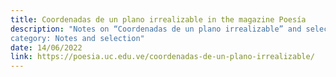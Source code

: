 ```yaml
---
title: Coordenadas de un plano irrealizable in the magazine Poesía
description: "Notes on “Coordenadas de un plano irrealizable” and selection, made by Gina Saraceni and published in the magazine Poesía (from the University of Carabobo).
category: Notes and selection"
date: 14/06/2022
link: https://poesia.uc.edu.ve/coordenadas-de-un-plano-irrealizable/
---
```

